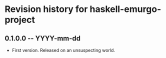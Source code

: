 # Revision history for haskell-emurgo-project

## 0.1.0.0 -- YYYY-mm-dd

* First version. Released on an unsuspecting world.
